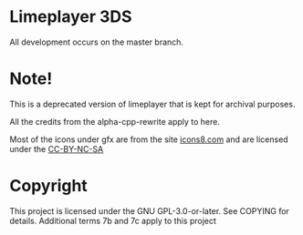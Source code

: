 # Limeplayer 3DS
All development occurs on the master branch.

# Note!
This is a deprecated version of limeplayer that is kept for archival purposes.

All the credits from the alpha-cpp-rewrite apply to here.


Most of the icons under gfx are from the site [icons8.com](https://icons8.com) and are licensed under the [CC-BY-NC-SA](https://creativecommons.org/licenses/by-nc-sa/3.0/)

# Copyright
This project is licensed under the GNU GPL-3.0-or-later. See COPYING for details. Additional terms 7b and 7c apply to this project
